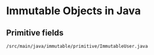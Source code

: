 # Immutable Objects in Java

## Primitive fields

`/src/main/java/immutable/primitive/ImmutableUser.java`